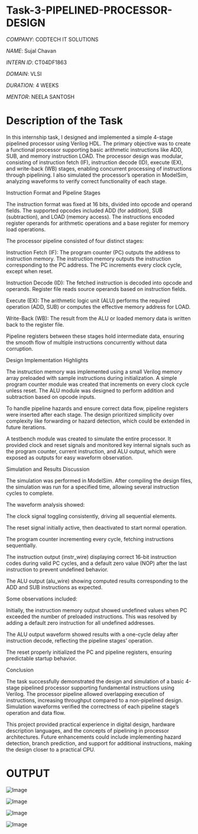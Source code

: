 # Task-3-PIPELINED-PROCESSOR-DESIGN

*COMPANY*: CODTECH IT SOLUTIONS 

*NAME*: Sujal Chavan

*INTERN ID*: CT04DF1863

*DOMAIN*: VLSI

*DURATION*: 4 WEEKS

*MENTOR*: NEELA SANTOSH

# Description of the Task

In this internship task, I designed and implemented a simple 4-stage pipelined processor using Verilog HDL. The primary objective was to create a functional processor supporting basic arithmetic instructions like ADD, SUB, and memory instruction LOAD. The processor design was modular, consisting of instruction fetch (IF), instruction decode (ID), execute (EX), and write-back (WB) stages, enabling concurrent processing of instructions through pipelining. I also simulated the processor’s operation in ModelSim, analyzing waveforms to verify correct functionality of each stage.

Instruction Format and Pipeline Stages

The instruction format was fixed at 16 bits, divided into opcode and operand fields. The supported opcodes included ADD (for addition), SUB (subtraction), and LOAD (memory access). The instructions encoded register operands for arithmetic operations and a base register for memory load operations.

The processor pipeline consisted of four distinct stages:

Instruction Fetch (IF): The program counter (PC) outputs the address to instruction memory. The instruction memory outputs the instruction corresponding to the PC address. The PC increments every clock cycle, except when reset.

Instruction Decode (ID): The fetched instruction is decoded into opcode and operands. Register file reads source operands based on instruction fields.

Execute (EX): The arithmetic logic unit (ALU) performs the required operation (ADD, SUB) or computes the effective memory address for LOAD.

Write-Back (WB): The result from the ALU or loaded memory data is written back to the register file.

Pipeline registers between these stages hold intermediate data, ensuring the smooth flow of multiple instructions concurrently without data corruption.

Design Implementation Highlights

The instruction memory was implemented using a small Verilog memory array preloaded with sample instructions during initialization. A simple program counter module was created that increments on every clock cycle unless reset. The ALU module was designed to perform addition and subtraction based on opcode inputs.

To handle pipeline hazards and ensure correct data flow, pipeline registers were inserted after each stage. The design prioritized simplicity over complexity like forwarding or hazard detection, which could be extended in future iterations.

A testbench module was created to simulate the entire processor. It provided clock and reset signals and monitored key internal signals such as the program counter, current instruction, and ALU output, which were exposed as outputs for easy waveform observation.

Simulation and Results Discussion

The simulation was performed in ModelSim. After compiling the design files, the simulation was run for a specified time, allowing several instruction cycles to complete.

The waveform analysis showed:

The clock signal toggling consistently, driving all sequential elements.

The reset signal initially active, then deactivated to start normal operation.

The program counter incrementing every cycle, fetching instructions sequentially.

The instruction output (instr_wire) displaying correct 16-bit instruction codes during valid PC cycles, and a default zero value (NOP) after the last instruction to prevent undefined behavior.

The ALU output (alu_wire) showing computed results corresponding to the ADD and SUB instructions as expected.

Some observations included:

Initially, the instruction memory output showed undefined values when PC exceeded the number of preloaded instructions. This was resolved by adding a default zero instruction for all undefined addresses.

The ALU output waveform showed results with a one-cycle delay after instruction decode, reflecting the pipeline stages’ operation.

The reset properly initialized the PC and pipeline registers, ensuring predictable startup behavior.

Conclusion

The task successfully demonstrated the design and simulation of a basic 4-stage pipelined processor supporting fundamental instructions using Verilog. The processor pipeline allowed overlapping execution of instructions, increasing throughput compared to a non-pipelined design. Simulation waveforms verified the correctness of each pipeline stage’s operation and data flow.

This project provided practical experience in digital design, hardware description languages, and the concepts of pipelining in processor architectures. Future enhancements could include implementing hazard detection, branch prediction, and support for additional instructions, making the design closer to a practical CPU.

# OUTPUT

![Image](https://github.com/user-attachments/assets/885e28a8-d7f1-4532-baf5-159e23453dfc)

![Image](https://github.com/user-attachments/assets/645a3165-fc33-4299-8d60-2153b79e8330)

![Image](https://github.com/user-attachments/assets/bbb18128-8933-4144-912b-e318eea008b0)

![Image](https://github.com/user-attachments/assets/ed5a47d8-a35c-4511-8f96-43c8b4f31d83)
